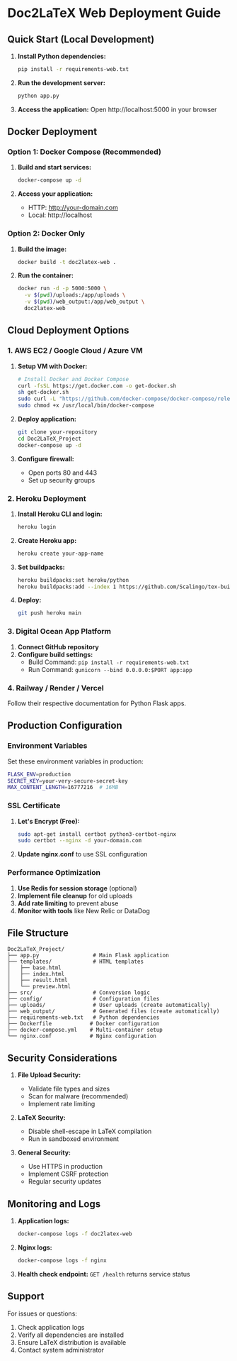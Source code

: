# Doc2LaTeX Web Deployment Guide

## Quick Start (Local Development)

1. **Install Python dependencies:**
   ```bash
   pip install -r requirements-web.txt
   ```

2. **Run the development server:**
   ```bash
   python app.py
   ```

3. **Access the application:**
   Open http://localhost:5000 in your browser

## Docker Deployment

### Option 1: Docker Compose (Recommended)

1. **Build and start services:**
   ```bash
   docker-compose up -d
   ```

2. **Access your application:**
   - HTTP: http://your-domain.com
   - Local: http://localhost

### Option 2: Docker Only

1. **Build the image:**
   ```bash
   docker build -t doc2latex-web .
   ```

2. **Run the container:**
   ```bash
   docker run -d -p 5000:5000 \
     -v $(pwd)/uploads:/app/uploads \
     -v $(pwd)/web_output:/app/web_output \
     doc2latex-web
   ```

## Cloud Deployment Options

### 1. AWS EC2 / Google Cloud / Azure VM

1. **Setup VM with Docker:**
   ```bash
   # Install Docker and Docker Compose
   curl -fsSL https://get.docker.com -o get-docker.sh
   sh get-docker.sh
   sudo curl -L "https://github.com/docker-compose/docker-compose/releases/latest/download/docker-compose-$(uname -s)-$(uname -m)" -o /usr/local/bin/docker-compose
   sudo chmod +x /usr/local/bin/docker-compose
   ```

2. **Deploy application:**
   ```bash
   git clone your-repository
   cd Doc2LaTeX_Project
   docker-compose up -d
   ```

3. **Configure firewall:**
   - Open ports 80 and 443
   - Set up security groups

### 2. Heroku Deployment

1. **Install Heroku CLI and login:**
   ```bash
   heroku login
   ```

2. **Create Heroku app:**
   ```bash
   heroku create your-app-name
   ```

3. **Set buildpacks:**
   ```bash
   heroku buildpacks:set heroku/python
   heroku buildpacks:add --index 1 https://github.com/Scalingo/tex-buildpack
   ```

4. **Deploy:**
   ```bash
   git push heroku main
   ```

### 3. Digital Ocean App Platform

1. **Connect GitHub repository**
2. **Configure build settings:**
   - Build Command: `pip install -r requirements-web.txt`
   - Run Command: `gunicorn --bind 0.0.0.0:$PORT app:app`

### 4. Railway / Render / Vercel

Follow their respective documentation for Python Flask apps.

## Production Configuration

### Environment Variables

Set these environment variables in production:

```bash
FLASK_ENV=production
SECRET_KEY=your-very-secure-secret-key
MAX_CONTENT_LENGTH=16777216  # 16MB
```

### SSL Certificate

1. **Let's Encrypt (Free):**
   ```bash
   sudo apt-get install certbot python3-certbot-nginx
   sudo certbot --nginx -d your-domain.com
   ```

2. **Update nginx.conf** to use SSL configuration

### Performance Optimization

1. **Use Redis for session storage** (optional)
2. **Implement file cleanup** for old uploads
3. **Add rate limiting** to prevent abuse
4. **Monitor with tools** like New Relic or DataDog

## File Structure

```
Doc2LaTeX_Project/
├── app.py                 # Main Flask application
├── templates/             # HTML templates
│   ├── base.html
│   ├── index.html
│   ├── result.html
│   └── preview.html
├── src/                   # Conversion logic
├── config/                # Configuration files
├── uploads/               # User uploads (create automatically)
├── web_output/            # Generated files (create automatically)
├── requirements-web.txt   # Python dependencies
├── Dockerfile            # Docker configuration
├── docker-compose.yml    # Multi-container setup
└── nginx.conf            # Nginx configuration
```

## Security Considerations

1. **File Upload Security:**
   - Validate file types and sizes
   - Scan for malware (recommended)
   - Implement rate limiting

2. **LaTeX Security:**
   - Disable shell-escape in LaTeX compilation
   - Run in sandboxed environment

3. **General Security:**
   - Use HTTPS in production
   - Implement CSRF protection
   - Regular security updates

## Monitoring and Logs

1. **Application logs:**
   ```bash
   docker-compose logs -f doc2latex-web
   ```

2. **Nginx logs:**
   ```bash
   docker-compose logs -f nginx
   ```

3. **Health check endpoint:**
   `GET /health` returns service status

## Support

For issues or questions:
1. Check application logs
2. Verify all dependencies are installed
3. Ensure LaTeX distribution is available
4. Contact system administrator